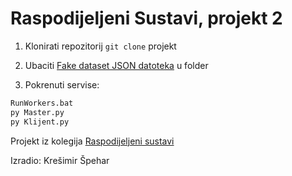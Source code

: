# Raspodijeljeni Sustavi, projekt 2

1. Klonirati repozitorij `git clone` projekt

2. Ubaciti [Fake dataset JSON datoteka](https://huggingface.co/datasets/codeparrot/codeparrot-clean/resolve/main/file-000000000040.json.gz) u folder

3. Pokrenuti servise:

```sh
RunWorkers.bat
py Master.py
py Klijent.py
```

Projekt iz kolegija [Raspodijeljeni sustavi](https://e-ucenje.unipu.hr/course/view.php?id=6476)

Izradio: Krešimir Špehar
